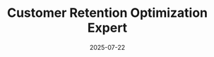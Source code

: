 ---
category: customer-focused
compatible_models:
- GPT-4
- Claude 3
- Gemini Pro
- GPT-3.5
date: '2025-07-22'
description: Develop data-driven retention strategies with predictive analytics and metrics-focused approaches. This prompt helps analyze customer behavior, identify churn risks, and implement measurement systems to optimize retention performance.
layout: prompt
prompt: |
  I'll help you build a comprehensive customer retention strategy that prevents churn and grows customer value. Let me understand your current situation:

  **About your customers:**
  1. What type of business model do you have? (subscription, transactional, hybrid)
  2. How many customers do you have and what segments?
  3. What's your average customer lifetime value and contract length?
  4. What's your current churn rate? (monthly, annual)

  **Current challenges:**
  5. What are your biggest retention pain points?
  6. When do customers typically churn? (onboarding, renewal, etc.)
  7. What signals indicate a customer might leave?
  8. How do you currently measure customer health?

  **Resources and goals:**
  9. What's your team structure? (CSMs, support, etc.)
  10. What tools do you use? (CRM, analytics, etc.)
  11. What's your retention target? (reduce churn by X%, increase LTV by Y%)
  12. Who are your main competitors and why do customers switch?

  Based on your answers, I'll provide:

  ## CUSTOMER HEALTH SCORING
  **Multi-dimensional risk assessment framework**

  **Core Health Metrics**:
  - Product usage frequency and depth
  - Feature adoption rate
  - Support ticket volume and sentiment
  - Payment history and billing health
  - Engagement with communications

  **Behavioral Indicators**:
  - Login frequency trends
  - Session duration changes
  - Feature utilization patterns
  - API usage (if applicable)
  - Community participation

  **Health Score Calculation**:
  | Component | Weight | Green (80-100) | Yellow (50-79) | Red (0-49) |
  |-----------|---------|----------------|----------------|------------|
  | Usage | 30% | Daily active | Weekly active | Declining |
  | Adoption | 25% | Advanced features | Basic features | Minimal |
  | Support | 20% | Positive/none | Neutral | Negative trend |
  | Payment | 15% | Current | Minor issues | Overdue |
  | Engagement | 10% | High response | Moderate | Low/none |

  ## CHURN PREDICTION MODEL
  **Early warning system with intervention triggers**

  **Predictive Signals**:
  - Usage decline >30% over 30 days
  - No login for 14+ days
  - Support tickets with negative sentiment
  - Failed payment attempts
  - Cancellation page visits
  - Feature usage plateau
  - Reduced team/seat utilization

  **Risk Scoring Algorithm**:
  ```
  Risk Score = (Usage Decline × 0.4) + 
               (Engagement Drop × 0.3) + 
               (Support Issues × 0.2) + 
               (Payment Problems × 0.1)
  ```

  **Automated Triggers**:
  - Score >70: Immediate CSM alert
  - Score 50-69: Automated email sequence
  - Score 30-49: Educational content push
  - Score <30: Upsell opportunity

  ## RETENTION PLAYBOOKS
  **Targeted strategies for different customer segments**

  **High-Risk Intervention**:
  - Personal outreach within 24 hours
  - Diagnostic call to understand issues
  - Customized solution presentation
  - Executive escalation if needed
  - Follow-up cadence until resolved

  **Medium-Risk Engagement**:
  - Automated email sequences
  - Feature training invitations
  - Success story sharing
  - Value demonstration calls
  - Usage optimization tips

  **Low-Risk Optimization**:
  - Proactive feature introductions
  - Best practice sharing
  - Community engagement
  - Expansion conversations
  - Loyalty program inclusion

  ## VALUE EXPANSION PLAN
  **Growth opportunities within existing accounts**

  **Expansion Indicators**:
  - High feature adoption
  - Multiple user onboarding
  - API usage growth
  - Positive support interactions
  - Renewal approaching

  **Growth Strategies**:
  - Seat/license expansion
  - Feature tier upgrades
  - Add-on product introduction
  - Professional services
  - Extended contract terms

  **Value Demonstration**:
  - ROI calculations and reports
  - Usage analytics dashboards
  - Success milestone celebrations
  - Benchmark comparisons
  - Future roadmap previews

  ## SUCCESS METRICS
  **KPIs and dashboard for tracking retention performance**

  **Primary Metrics**:
  - Gross Churn Rate: (Customers Lost / Total Customers) × 100
  - Net Churn Rate: (Lost Revenue - Expansion Revenue) / Total Revenue × 100
  - Customer Lifetime Value: Average Revenue / Churn Rate
  - Customer Health Score: Weighted average across all accounts
  - Time to Value: Days from signup to first success milestone

  **Secondary Metrics**:
  - Feature adoption rate
  - Support ticket resolution time
  - NPS/CSAT scores
  - Expansion revenue percentage
  - Retention team efficiency

  **Dashboard Components**:
  - Real-time churn risk alerts
  - Health score distribution
  - Retention trend analysis
  - Intervention success rates
  - Revenue impact tracking

  **Reporting Framework**:
  - Daily: High-risk customer alerts
  - Weekly: Health score summaries
  - Monthly: Churn analysis and trends
  - Quarterly: Strategy effectiveness review
  - Annual: LTV and retention ROI analysis

  Tell me about your customer retention challenges and I'll create a data-driven strategy to reduce churn and increase customer value.
related_prompts:
- customer-success-manager
- churn-prevention-specialist
- customer-analytics-expert
slug: retention-optimization-expert
tags:
- customer-retention
- churn-prevention
- customer-success
- lifecycle-management
- analytics
title: Customer Retention Optimization Expert
use_cases:
- churn-prediction
- retention-campaigns
- customer-health-scoring
- lifecycle-optimization
version: 2.0.0
---